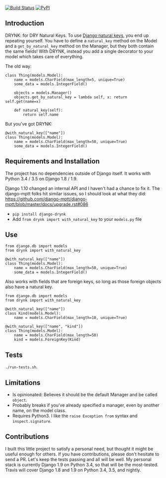 [![Build Status](https://travis-ci.org/vtbassmatt/django-drynk.svg?branch=master)](https://travis-ci.org/vtbassmatt/django-drynk)
[![PyPI](https://img.shields.io/pypi/v/django-drynk.svg)](https://pypi.python.org/pypi/django-drynk)

Introduction
------------

DRYNK: for DRY Natural Keys.
To use [Django natural keys](https://docs.djangoproject.com/en/1.9/topics/serialization/#natural-keys), you end up repeating yourself.
You have to define a `natural_key` method on the Model and a `get_by_natural_key` method on the Manager, but they both contain the same fields!
With DRYNK, instead you add a single decorator to your model which takes care of everything.

The old way:

    class Thing(models.Model):
    	name = models.CharField(max_length=5, unique=True)
    	some_data = models.IntegerField()
    	
    	objects = models.Manager()
    	objects.get_by_natural_key = lambda self, x: return self.get(name=x)
    	
    	def natural_key(self):
    		return self.name

But you've got DRYNK:

	@with_natural_key(["name"])
    class Thing(models.Model):
    	name = models.CharField(max_length=50, unique=True)
    	some_data = models.IntegerField()


Requirements and Installation
-----------------------------

The project has no dependencies outside of Django itself.
It works with Python 3.4 / 3.5 on Django 1.8 / 1.9.

Django 1.10 changed an internal API and I haven't had a chance to fix it.
The django-mptt folks hit similar issues, so I should look at what they did: https://github.com/django-mptt/django-mptt/blob/master/docs/upgrade.rst#086

* `pip install django-drynk`
* Add `from drynk import with_natural_key` to your `models.py` file


Use
---

	from django.db import models
	from drynk import with_natural_key

	@with_natural_key(["name"])
    class Thing(models.Model):
    	name = models.CharField(max_length=50, unique=True)
    	some_data = models.IntegerField()

Also works with fields that are foreign keys, so long as those foreign objects also have a natural key.

	from django.db import models
	from drynk import with_natural_key

	@with_natural_key(["name"])
    class Kind(models.Model):
    	name = models.CharField(max_length=10, unique=True)

	@with_natural_key(["name", "kind"])
    class Thing(models.Model):
    	name = models.CharField(max_length=50)
    	kind = models.ForeignKey(Kind)


Tests
-----

`./run-tests.sh`.


Limitations
-----------

* Is opinionated: Believes it should be the default Manager and be called `object`.
* Probably breaks if you've already specified a manager, even by another name, on the model class.
* Requires Python3. I like the `raise Exception from` syntax and `inspect.signature`.


Contributions
-------------

I built this little project to satisfy a personal need, but thought it might be useful enough for others.
If you have contributions, please don't hesitate to send a PR.
Let's keep the tests passing and all will be well.
My personal stack is currently Django 1.9 on Python 3.4, so that will be the most-tested.
Travis will cover Django 1.8 and 1.9 on Python 3.4, 3.5, and nightly.
